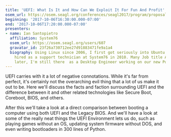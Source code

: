 ```yaml
---
title: 'UEFI: What Is It and How Can We Exploit It For Fun And Profit'
osem_url: https://osem.seagl.org/conferences/seagl2017/program/proposals/326
beginning: '2017-10-06T16:30:00.000-07:00'
end: '2017-10-06T17:20:00.000-07:00'
presenters:
- name: Ian Santopietro
  affiliation: System76
  osem_url: https://osem.seagl.org/users/607
  gravatar_id: 23f26a730712ee27d91883471fe9a1a4
  biography: Using Linux since 2006, I first got seriously into Ubuntu when I got
    hired as a support technician at System76 in 2010. Many Job title Adjustments
    later, I'm still there  as a Desktop Engineer working on our new Pop_OS.
---
```


UEFI carries with it a lot of negative connotations. While it's far from perfect, it's certainly not the overarching evil thing that a lot of us make it out to be. Here we'll discuss the facts and faction surrounding UEFI and the difference between it and other related technologies like Secure Boot, Coreboot, BIOS, and others.

After this we'll take a look at a direct comparison between booting a computer using both UEFI and the Legacy BIOS. And we'll have a look at some of the really neat things the UEFI Environment lets us do, such as playing games without an OS, updating system firmware without DOS, and even writing bootloaders in 300 lines of Python.
